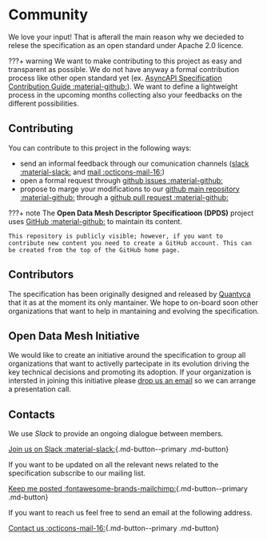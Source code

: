 # Community

We love your input! That is afterall the  main reason why we decieded to relese the specification as an open standard under Apache 2.0 licence.

???+ warning
    We want to make contributing to this project as easy and transparent as possible. We do not have anyway a formal contribution process like other open standard yet (ex. <a href="https://github.com/asyncapi/spec/blob/master/CONTRIBUTING.md" target="_blank">AsyncAPI Specification Contribution Guide :material-github:</a>). We want to define a lightweight process in the upcoming months collecting also your feedbacks on the different possibilities. 

## Contributing
You can contribute to this project in the following ways:

- send an informal feedback through our comunication channels (<a href="https://join.slack.com/t/opendatamesh/shared_invite/zt-1jrqfghls-68AxK_QzypaOeNyOkOwuog" target="_blank">slack :material-slack:</a> and <a href="mailto:odm.info@quantyca.it" target="_blank">mail :octicons-mail-16:</a>)
- open a formal request through <a href="https://github.com/opendatamesh-initiative/odm-specification-dpdescriptor/issues" target="_blank">github issues :material-github:</a>
- propose to marge your modifications to our <a href="https://github.com/opendatamesh-initiative/odm-specification-dpdescriptors" target="_blank">github main repository :material-github:</a> through a <a href="https://github.com/opendatamesh-initiative/odm-specification-dpdescriptor/pulls" target="_blank">github pull request :material-github:</a>


???+ note
    The **Open Data Mesh Descriptor Specificatioon (DPDS)** project uses  <a href="https://github.com/opendatamesh-initiative/odm-specification-dpdescriptors" target="_blank">GitHub :material-github:</a> to maintain its content.
    
    This repository is publicly visible; however, if you want to contribute new content you need to create a GitHub account. This can be created from the top of the GitHub home page.
    
## Contributors

The specification has been originally designed and released by [Quantyca](./quantyca.md) that it as at the moment its only mantainer. We hope to on-board soon other organizations that want to help in mantaining and evolving the specification.

## Open Data Mesh Initiative

We would like to create an initiative around the specification to group all organizations that want to activelly partecipate in its evolution driving the key technical decisions and promoting its adoption. If your organization is intersted in joining this initiative please [drop us an email](mailto:odm.info@quantyca.it) so we can arrange a presentation call.


## Contacts

We use *Slack* to provide an ongoing dialogue between members. 

[Join us on Slack :material-slack:](https://join.slack.com/t/opendatamesh/shared_invite/zt-1jrqfghls-68AxK_QzypaOeNyOkOwuog){.md-button--primary .md-button}

If you want to be updated on all the relevant news related to the specification subscribe to our mailing list.

[Keep me posted :fontawesome-brands-mailchimp:](https://mailchi.mp/936d787cac89/open-data-mesh-initiative){.md-button--primary .md-button}

If you want to reach us feel free to send an email at the following address.

[Contact us :octicons-mail-16:](mailto:odm.info@quantyca.it){.md-button--primary .md-button}

